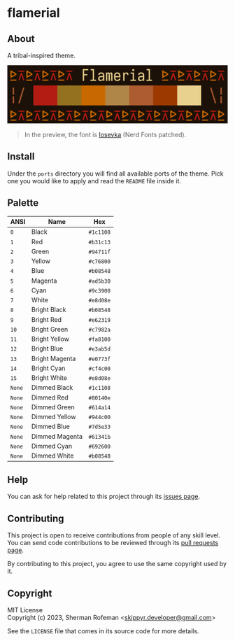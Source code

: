 # flamerial

## About

A tribal-inspired theme.

![](preview.png)
> In the preview, the font is [Iosevka](https://github.com/be5invis/Iosevka)
> (Nerd Fonts patched).

## Install

Under the `ports` directory you will find all available ports of the theme.
Pick one you would like to apply and read the `README` file inside it.

## Palette

| ANSI | Name | Hex |
| - | - | - |
| `0` | Black | `#1c1108` |
| `1` | Red | `#b31c13` |
| `2` | Green | `#94711f` |
| `3` | Yellow | `#c76800` |
| `4` | Blue | `#b08548` |
| `5` | Magenta | `#ad5b30` |
| `6` | Cyan | `#9c3900` |
| `7` | White | `#e8d08e` |
| `8` | Bright Black | `#b08548` |
| `9` | Bright Red | `#e62319` |
| `10` | Bright Green | `#c7982a` |
| `11` | Bright Yellow | `#fa8100` |
| `12` | Bright Blue | `#e3ab5d` |
| `13` | Bright Magenta | `#e0773f` |
| `14` | Bright Cyan | `#cf4c00` |
| `15` | Bright White | `#e8d08e` |
| `None` | Dimmed Black | `#1c1108` |
| `None` | Dimmed Red | `#80140e` |
| `None` | Dimmed Green | `#614a14` |
| `None` | Dimmed Yellow | `#944c00` |
| `None` | Dimmed Blue | `#7d5e33` |
| `None` | Dimmed Magenta | `#61341b` |
| `None` | Dimmed Cyan | `#692600` |
| `None` | Dimmed White | `#b08548` |

## Help

You can ask for help related to this project through its [issues page](https://github.com/skippyr/flamerial/issues).

## Contributing

This project is open to receive contributions from people of any skill level.
You can send code contributions to be reviewed through its [pull requests page](https://github.com/skippyr/flamerial/pulls).

By contributing to this project, you agree to use the same copyright used by it.

## Copyright

MIT License\
Copyright (c) 2023, Sherman Rofeman \<skippyr.developer@gmail.com\>

See the `LICENSE` file that comes in its source code for more details.
